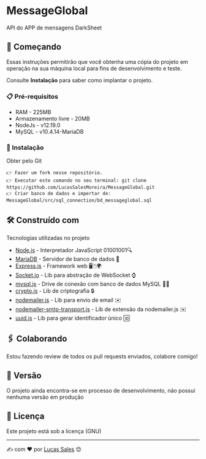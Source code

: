 # MessageGlobal

API do APP de mensagens DarkSheet

## 🚀 Começando

Essas instruções permitirão que você obtenha uma cópia do projeto em operação na sua máquina local para fins de desenvolvimento e teste.

Consulte **Instalação** para saber como implantar o projeto.

### 📋 Pré-requisitos
* RAM - 225MB
* Armazenamento livre - 20MB 
* NodeJs - v12.19.0
* MySQL - v10.4.14-MariaDB 

### 🔧 Instalação

Obter pelo Git
```
👉 Fazer um fork nesse repositório.
👉 Executar este comando no seu terminal: git clone https://github.com/LucasSalesMoreira/MessageGlobal.git
👉 Criar banco de dados e impertar de: MessageGlobal/src/sql_connection/bd_messageglobal.sql
```

## 🛠️ Construído com

Tecnologias utilizadas no projeto

* [Node.js](https://nodejs.org) - Interpretador JavaScript 01001001🔍
* [MariaDB](https://www.apachefriends.org) - Servidor de banco de dados 🎲
* [Express.js](https://expressjs.com) - Framework web 🖥🖱🌍
* [Socket.io](https://socket.io) - Lib para abstração de WebSocket ⌚
* [mysql.js](https://www.npmjs.com/package/mysql) - Drive de conexão com banco de dados MySQL 🚕🎲
* [crypto.js](https://www.npmjs.com/package/crypto) - Lib de criptografia 🔒
* [nodemailer.js](https://www.npmjs.com/package/nodemailer) - Lib para envio de email ✉️
* [nodemailer-smtp-transport.js](https://www.npmjs.com/package/nodemailer-smtp-transport) - Lib de extensão da nodemailer.js ✉️
* [uuid.js](https://www.npmjs.com/package/uuid) - Lib para gerar identificador único 🆔

## 🖇️ Colaborando
Estou fazendo review de todos os pull requests enviados, colabore comigo!
## 📌 Versão

O projeto ainda encontra-se em processo de desenvolvimento, não possui nenhuma versão em produção

## 📄 Licença

Este projeto está sob a licença (GNU)

---
✍ com ❤️ por [Lucas Sales](https://github.com/LucasSalesMoreira) 😊
